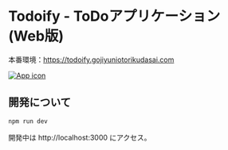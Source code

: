 # Todoify - ToDoアプリケーション (Web版)

本番環境：https://todoify.gojiyuniotorikudasai.com

[![App icon](https://github.com/thasegawakaihatsu/todoify/blob/develop/public/icons/rounded-app-icon-192x192.png)](https://todoify.gojiyuniotorikudasai.com)

## 開発について

```bash
npm run dev
```

開発中は http://localhost:3000 にアクセス。
